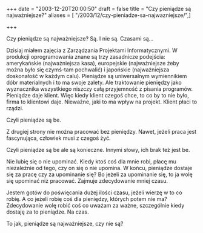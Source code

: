 +++
date = "2003-12-20T20:00:50"
draft = false
title = "Czy pieniądze są najważniejsze?"
aliases = [ "/2003/12/czy-pieniadze-sa-najwazniejsze/",]

+++

Czy pieniądze są najważniejsze? Są. I nie są. Czasami są...  
  
Dzisiaj miałem zajęcia z Zarządzania Projektami Informatycznymi. W produkcji
oprogramowania znane są trzy zasadnicze podejścia: amerykańskie (najważniejsza
kasa), europejskie (najważniejsze żeby można było się czymś-tam pochwalić)
i japońskie (najważniejsza doskonałość w każdym calu). Pieniądze są uniwersalnym
wymiennikiem dóbr materialnych i to ma swoje zalety. Ale traktowanie pieniędzy
jako wyznacznika wszystkiego niszczy całą przyjemność z pisania programów.
Pieniądze daje klient. Więc kiedy klient czegoś chce, to co by to nie było,
firma to klientowi daje. Nieważne, jaki to ma wpływ na projekt. Klient płaci to
rządzi.  

Czyli pieniądze są be.  

Z drugiej strony nie można pracować bez pieniędzy. Nawet, jeżeli praca jest
fascynująca, człowiek musi z czegoś żyć.  

Czyli pieniądze są be ale są konieczne. Innymi słowy, ich brak też jest be.  

Nie lubię się o nie upominać. Kiedy ktoś coś dla mnie robi, płacę mu niezależnie
od tego, czy on się o nie upomina. W końcu, pieniądze dostaje się za pracę czy
za upominanie się? Bo jeżeli za upominanie się, to ja wolę się upominać niż
pracować. Zajmuje zdecydowanie mniej czasu.  

Jestem gotów do poświęcania dużej ilości czasu, jeżeli wierzę w to co robię.
A co jeżeli robię coś dla pieniędzy, których potem nie ma? Zdecydowanie wolę
robić coś co uważam za ważne, szczególnie kiedy dostaję za to pieniądze. Na
czas.  

To jak, pieniądze są najważniejsze, czy nie są?
